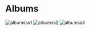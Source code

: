 # Albums
![albumsss1](https://user-images.githubusercontent.com/28184542/37959999-df5648de-31cd-11e8-8261-4f6666ddaae1.png)
![albumss2](https://user-images.githubusercontent.com/28184542/37960034-f70bf9e2-31cd-11e8-8832-89402cbad421.png)
![albumss3](https://user-images.githubusercontent.com/28184542/37960066-0b8d9e66-31ce-11e8-89b2-b670d214f7e9.png)